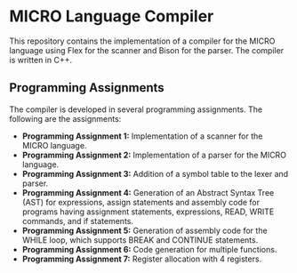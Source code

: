 # MICRO Language Compiler

This repository contains the implementation of a compiler for the MICRO language using Flex for the scanner and Bison for the parser. The compiler is written in C++.

## Programming Assignments

The compiler is developed in several programming assignments. The following are the assignments:

- **Programming Assignment 1:** Implementation of a scanner for the MICRO language.
- **Programming Assignment 2:** Implementation of a parser for the MICRO language.
- **Programming Assignment 3:** Addition of a symbol table to the lexer and parser.
- **Programming Assignment 4:** Generation of an Abstract Syntax Tree (AST) for expressions, assign statements and assembly code for programs having assignment statements, expressions, READ, WRITE commands, and if statements.
- **Programming Assignment 5:** Generation of assembly code for the WHILE loop, which supports BREAK and CONTINUE statements.
- **Programming Assignment 6:** Code generation for multiple functions.
- **Programming Assignment 7:** Register allocation with 4 registers.
